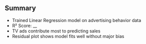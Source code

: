 ## Summary
- Trained Linear Regression model on advertising behavior data
- R² Score: __
- TV ads contribute most to predicting sales
- Residual plot shows model fits well without major bias
